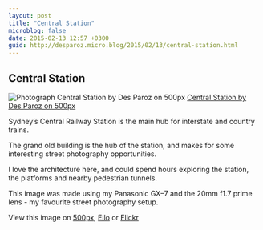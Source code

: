```yaml
---
layout: post
title: "Central Station"
microblog: false
date: 2015-02-13 12:57 +0300
guid: http://desparoz.micro.blog/2015/02/13/central-station.html
---
```

<h2>Central Station</h2>

<div class="pixels-photo">
  <img src="https://drscdn.500px.org/photo/98812541/m=900/f4d43fbddbc60f8d8c1fdbb94fb6b6b3" alt="Photograph Central Station by Des Paroz on 500px">
  <a href="https://500px.com/photo/98812541/central-station-by-des-paroz">Central Station by Des Paroz on 500px</a>
</div>

<script type="text/javascript" src="https://500px.com/embed.js"></script>

Sydney&#8217;s Central Railway Station is the main hub for interstate and country trains.

The grand old building is the hub of the station, and makes for some interesting street photography opportunities.

I love the architecture here, and could spend hours exploring the station, the platforms and nearby pedestrian tunnels.

This image was made using my Panasonic GX&#8211;7 and the 20mm f1.7 prime lens - my favourite street photography setup.

View this image on <a href="https://500px.com/photo/98812541/central-station-by-des-paroz?from=user_library">500px</a>, <a href="https://ello.co/desparoz/post/4fc_OxTsMXtFbS6Hbn28WA">Ello</a> or <a href="https://www.flickr.com/photos/bluebeyond/16515640961/">Flickr</a>
